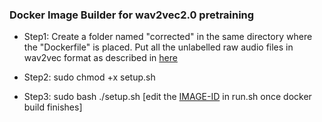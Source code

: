 ### Docker Image Builder for wav2vec2.0 pretraining

- Step1: Create a folder named "corrected" in the same directory where the "Dockerfile" is placed. Put all the unlabelled raw audio files in wav2vec format as described in [here](https://github.com/mailong25/self-supervised-speech-recognition#11-prepare-unlabeled-audios)

- Step2: sudo chmod +x setup.sh
- Step3: sudo bash ./setup.sh [edit the [IMAGE-ID](https://github.com/sakibchowdhury131/wav2vec_docker/blob/9a8f34134d52165680ede77f18cf9abddb6fe302/setup.sh#L10) in run.sh once docker build finishes]
